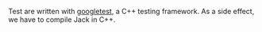 
Test are written with
[googletest](http://code.google.com/p/googletest/), a C++ testing
framework.  As a side effect, we have to compile Jack in C++.
